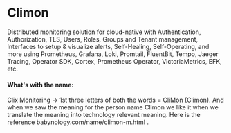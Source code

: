 # Climon
Distributed monitoring solution for cloud-native with Authentication, Authorization, TLS, Users, Roles, Groups and Tenant management, Interfaces to setup & visualize alerts, Self-Healing, Self-Operating, and more using Prometheus, Grafana, Loki, Promtail, FluentBit, Tempo, Jaeger Tracing, Operator SDK, Cortex, Prometheus Operator, VictoriaMetrics, EFK, etc.

#### What's with the name:
Clix Monitoring -> 1st three letters of both the words = CliMon (Climon). 
And when we saw the meaning for the person name Climon we like it when we translate the meaning into technology relevant meaning. 
Here is the reference babynology.com/name/climon-m.html . 
